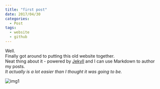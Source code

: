 ```yaml
---
title: "first post"
date: 2017/04/30
categories:
  - Post
tags:
  - website
  - github
---
```


[img1]: http://iboogeek.com/958-thickbox_square_zen/akira-tao-pai-pai.jpg

Well.   
Finally got around to putting this old website together.    
Neat thing about it - powered by [Jekyll](http://jekyllrb.com) and I can use Markdown to author my posts.   
*It actually is a lot easier than I thought it was going to be.*

![img1]
